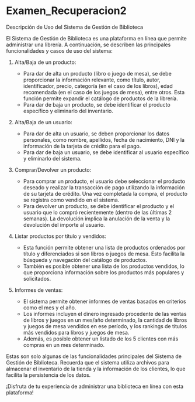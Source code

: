 # Examen_Recuperacion2

Descripción de Uso del Sistema de Gestión de Biblioteca

El Sistema de Gestión de Biblioteca es una plataforma en línea que permite administrar una librería. A continuación, se describen las principales funcionalidades y casos de uso del sistema:

1. Alta/Baja de un producto:
   - Para dar de alta un producto (libro o juego de mesa), se debe proporcionar la información relevante, como título, autor, identificador, precio, categoría (en el caso de los libros), edad recomendada (en el caso de los juegos de mesa), entre otros. Esta función permite expandir el catálogo de productos de la librería.
   - Para dar de baja un producto, se debe identificar el producto específico y eliminarlo del inventario.

2. Alta/Baja de un usuario:
   - Para dar de alta un usuario, se deben proporcionar los datos personales, como nombre, apellidos, fecha de nacimiento, DNI y la información de la tarjeta de crédito para el pago.
   - Para dar de baja un usuario, se debe identificar al usuario específico y eliminarlo del sistema.

3. Comprar/Devolver un producto:
   - Para comprar un producto, el usuario debe seleccionar el producto deseado y realizar la transacción de pago utilizando la información de su tarjeta de crédito. Una vez completada la compra, el producto se registra como vendido en el sistema.
   - Para devolver un producto, se debe identificar el producto y el usuario que lo compró recientemente (dentro de las últimas 2 semanas). La devolución implica la anulación de la venta y la devolución del importe al usuario.

4. Listar productos por título y vendidos:
   - Esta función permite obtener una lista de productos ordenados por título y diferenciados si son libros o juegos de mesa. Esto facilita la búsqueda y navegación del catálogo de productos.
   - También es posible obtener una lista de los productos vendidos, lo que proporciona información sobre los productos más populares y solicitados.

5. Informes de ventas:
   - El sistema permite obtener informes de ventas basados en criterios como el mes y el año.
   - Los informes incluyen el dinero ingresado procedente de las ventas de libros y juegos en un mes/año determinado, la cantidad de libros y juegos de mesa vendidos en ese período, y los rankings de títulos más vendidos para libros y juegos de mesa.
   - Además, es posible obtener un listado de los 5 clientes con más compras en un mes determinado.

Estas son solo algunas de las funcionalidades principales del Sistema de Gestión de Biblioteca. Recuerda que el sistema utiliza archivos para almacenar el inventario de la tienda y la información de los clientes, lo que facilita la persistencia de los datos.

¡Disfruta de tu experiencia de administrar una biblioteca en línea con esta plataforma!
